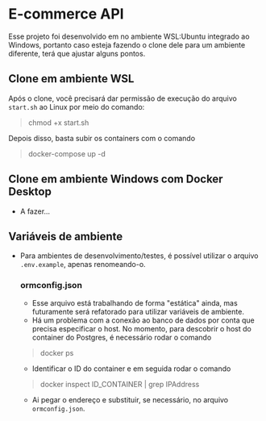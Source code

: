 # E-commerce API

Esse projeto foi desenvolvido em no ambiente WSL:Ubuntu integrado ao Windows, portanto caso esteja fazendo o clone dele para um ambiente diferente, terá que ajustar alguns pontos.

## Clone em ambiente WSL

Após o clone, você precisará dar permissão de execução do arquivo `start.sh` ao Linux por meio do comando:

> chmod +x start.sh

Depois disso, basta subir os containers com o comando

> docker-compose up -d

## Clone em ambiente Windows com Docker Desktop

 - A fazer...

## Variáveis de ambiente
 - Para ambientes de desenvolvimento/testes, é possível utilizar o arquivo `.env.example`, apenas renomeando-o.

   ### ormconfig.json

   - Esse arquivo está trabalhando de forma "estática" ainda, mas futuramente será refatorado para utilizar variáveis de ambiente.
   - Há um problema com a conexão ao banco de dados por conta que precisa especificar o host. No momento, para descobrir o host do container do Postgres, é necessário rodar o comando

   > docker ps

   - Identificar o ID do container e em seguida rodar o comando

   > docker inspect ID_CONTAINER | grep IPAddress

   - Ai pegar o endereço e substituir, se necessário, no arquivo `ormconfig.json`.
